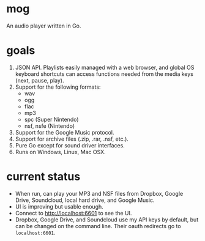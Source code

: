 # mog

An audio player written in Go.

# goals

1. JSON API. Playlists easily managed with a web browser, and global OS keyboard shortcuts can access functions needed from the media keys (next, pause, play).
1. Support for the following formats:
   * wav
   * ogg
   * flac
   * mp3
   * spc (Super Nintendo)
   * nsf, nsfe (Nintendo)
1. Support for the Google Music protocol.
1. Support for archive files (.zip, .rar, .nsf, etc.).
1. Pure Go except for sound driver interfaces.
1. Runs on Windows, Linux, Mac OSX.

# current status

- When run, can play your MP3 and NSF files from Dropbox, Google Drive, Soundcloud, local hard drive, and Google Music.
- UI is improving but usable enough.
- Connect to [http://localhost:6601](http://localhost:6601) to see the UI.
- Dropbox, Google Drive, and Soundcloud use my API keys by default, but can be changed on the command line. Their oauth redirects go to `localhost:6601`.
